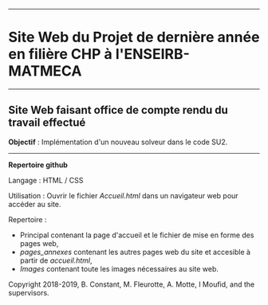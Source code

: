 -----------------------------------------------------------
# Site Web du Projet de dernière année en filière CHP à l'ENSEIRB-MATMECA
-----------------------------------------------------------
## Site Web faisant office de compte rendu du travail effectué

**Objectif** : Implémentation d'un nouveau solveur dans le code SU2.

---

**Repertoire github**

Langage : HTML / CSS

Utilisation : Ouvrir le fichier _Accueil.html_ dans un navigateur web pour accéder au site.

Repertoire :

- Principal contenant la page d'accueil et le fichier de mise en forme des pages web,
- _pages_annexes_ contenant les autres pages web du site et accesible à partir de _accueil.html_,
- _Images_ contenant toute les images nécessaires au site web.

Copyright 2018-2019, B. Constant, M. Fleurotte, A. Motte, I Moufid,  and the supervisors.
